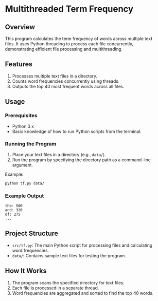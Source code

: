 
# Multithreaded Term Frequency

## Overview
This program calculates the term frequency of words across multiple text files. It uses Python threading to process each file concurrently, demonstrating efficient file processing and multithreading.

## Features
1. Processes multiple text files in a directory.
2. Counts word frequencies concurrently using threads.
3. Outputs the top 40 most frequent words across all files.

## Usage

### Prerequisites
- Python 3.x
- Basic knowledge of how to run Python scripts from the terminal.

### Running the Program
1. Place your text files in a directory (e.g., `data/`).
2. Run the program by specifying the directory path as a command-line argument.

Example:
```bash
python tf.py data/
```

### Example Output
```plaintext
the: 500
and: 320
of: 275
...
```

## Project Structure
- `src/tf.py`: The main Python script for processing files and calculating word frequencies.
- `data/`: Contains sample text files for testing the program.

## How It Works
1. The program scans the specified directory for text files.
2. Each file is processed in a separate thread.
3. Word frequencies are aggregated and sorted to find the top 40 words.
